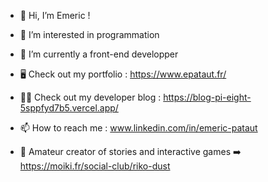 - 👋 Hi, I’m Emeric !
- 👀 I’m interested in programmation
- 🌱 I’m currently a front-end developper

- 🖥️ Check out my portfolio : https://www.epataut.fr/
- 🧑‍💻 Check out my developer blog : https://blog-pi-eight-5sppfyd7b5.vercel.app/
- 📫 How to reach me : www.linkedin.com/in/emeric-pataut
- 📖 Amateur creator of stories and interactive games
      ➡️ https://moiki.fr/social-club/riko-dust

<!---
RikoDust/RikoDust is a ✨ special ✨ repository because its `README.md` (this file) appears on your GitHub profile.
You can click the Preview link to take a look at your changes.
--->
